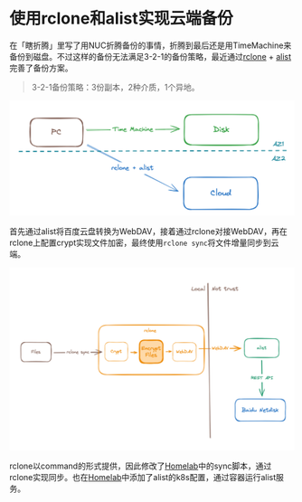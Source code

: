 # 使用rclone和alist实现云端备份

<!-- properties
tag: Solution
created: 2024-04-10 20:54:18
-->

在「瞎折腾」里写了用NUC折腾备份的事情，折腾到最后还是用TimeMachine来备份到磁盘。不过这样的备份无法满足3-2-1的备份策略，最近通过[rclone](https://rclone.org/) + [alist](https://alist.nn.ci/)完善了备份方案。

> 3-2-1备份策略：3份副本，2种介质，1个异地。

![](resources/2024-04-11-22-19-47.png)

首先通过alist将百度云盘转换为WebDAV，接着通过rclone对接WebDAV，再在rclone上配置crypt实现文件加密，最终使用```rclone sync```将文件增量同步到云端。

![](resources/2024-04-10-22-45-49.png)

rclone以command的形式提供，因此修改了[Homelab](https://github.com/coder-wu/homelab)中的sync脚本，通过rclone实现同步。也在[Homelab](https://github.com/coder-wu/homelab)中添加了alist的k8s配置，通过容器运行alist服务。